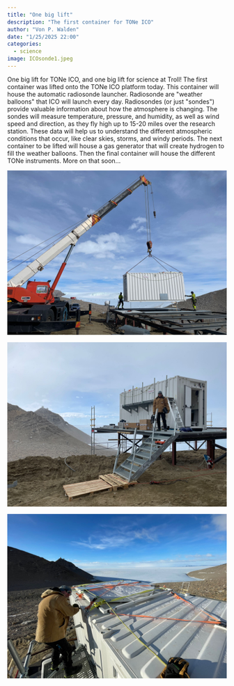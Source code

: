 ```yaml
---
title: "One big lift"
description: "The first container for TONe ICO"
author: "Von P. Walden"
date: "1/25/2025 22:00"
categories:
  - science
image: ICOsonde1.jpeg
---
```


One big lift for TONe ICO, and one big lift for science at Troll! The first container was lifted onto the TONe ICO platform today. This container will house the automatic radiosonde launcher. Radiosonde are "weather balloons" that ICO will launch every day. Radiosondes (or just "sondes") provide valuable information about how the atmosphere is changing. The sondes will measure temperature, pressure, and humidity, as well as wind speed and direction, as they fly high up to 15-20 miles over the research station. These data will help us to understand the different atmospheric conditions that occur, like clear skies, storms, and windy periods. The next container to be lifted will house a gas generator that will create hydrogen to fill the weather balloons. Then the final container will house the different TONe instruments. More on that soon...

![One big lift!](ICOsonde2.jpeg)

![The front steps to the ICO Terrace](ICOsonde3.jpeg)

![First access to the roof](ICOsonde4.jpeg)
